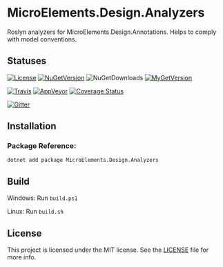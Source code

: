# MicroElements.Design.Analyzers
Roslyn analyzers for MicroElements.Design.Annotations. Helps to comply with model conventions.

## Statuses
[![License](https://img.shields.io/github/license/micro-elements/MicroElements.Design.Analyzers.svg)](https://raw.githubusercontent.com/micro-elements/MicroElements.Design.Analyzers/master/LICENSE)
[![NuGetVersion](https://img.shields.io/nuget/v/MicroElements.Design.Analyzers.svg)](https://www.nuget.org/packages/MicroElements.Design.Analyzers)
![NuGetDownloads](https://img.shields.io/nuget/dt/MicroElements.Design.Analyzers.svg)
[![MyGetVersion](https://img.shields.io/myget/micro-elements/v/MicroElements.Design.Analyzers.svg)](https://www.myget.org/feed/micro-elements/package/nuget/MicroElements.Design.Analyzers)

[![Travis](https://img.shields.io/travis/micro-elements/MicroElements.Design.Analyzers/master.svg?logo=travis)](https://travis-ci.org/micro-elements/MicroElements.Design.Analyzers)
[![AppVeyor](https://img.shields.io/appveyor/ci/micro-elements/microelements-design-analyzers.svg?logo=appveyor)](https://ci.appveyor.com/project/micro-elements/microelements-design-analyzers)
[![Coverage Status](https://img.shields.io/coveralls/micro-elements/MicroElements.Design.Analyzers.svg)](https://coveralls.io/r/micro-elements/MicroElements.Design.Analyzers)

[![Gitter](https://img.shields.io/gitter/room/micro-elements/MicroElements.Design.Analyzers.svg)](https://gitter.im/micro-elements/MicroElements.Design.Analyzers)

## Installation

### Package Reference:

```
dotnet add package MicroElements.Design.Analyzers
```

## Build
Windows: Run `build.ps1`

Linux: Run `build.sh`

## License
This project is licensed under the MIT license. See the [LICENSE] file for more info.


[LICENSE]: https://raw.githubusercontent.com/micro-elements/MicroElements.Design.Analyzers/master/LICENSE